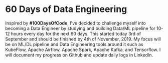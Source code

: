 # 60 Days of Data Engineering

Inspired by **#100DaysOfCode**, I've decided to challenge myself into becoming a Data Engineer by studying and building Data/ML pipeline for 10-12 hours every day for the next 60 days. This started today 3rd of September and should be finished by 4th of November, 2019. My focus will be on ML/DL pipeline and Data Engineering tools around it such as KubeFlow, Apache Airflow, Apache Spark, Apache Kafka, and Tensorflow. I will document my progress on Github and update daily logs in LinkedIn.
